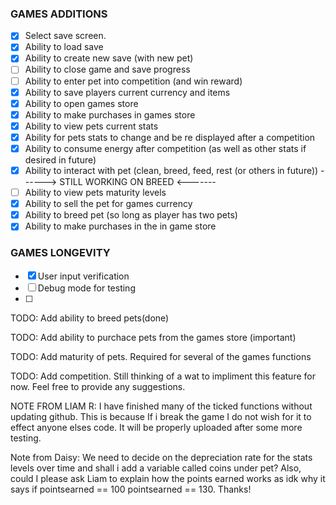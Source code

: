 ### GAMES ADDITIONS
* [x] Select save screen.
* [x] Ability to load save
* [x] Ability to create new save (with new pet)
* [ ] Ability to close game and save progress
* [ ] Ability to enter pet into competition (and win reward)
* [x] Ability to save players current currency and items
* [x] Ability to open games store
* [x] Ability to make purchases in games store
* [x] Ability to view pets current stats
* [x] Ability for pets stats to change and be re displayed after a competition
* [x] Ability to consume energy after competition (as well as other stats if desired in future)
* [x] Ability to interact with pet (clean, breed, feed, rest (or others in future)) ------> STILL WORKING ON BREED <-------
* [ ] Ability to view pets maturity levels
* [X] Ability to sell the pet for games currency
* [x] Ability to breed pet (so long as player has two pets)
* [X] Ability to make purchases in the in game store

### GAMES LONGEVITY
* [x] User input verification
* [ ] Debug mode for testing
* [ ] 


TODO: Add ability to breed pets(done)

TODO: Add ability to purchace pets from the games store (important)

TODO: Add maturity of pets. Required for several of the games functions

TODO: Add competition. Still thinking of a wat to impliment this feature for now. Feel free to provide any suggestions.

NOTE FROM LIAM R: I have finished many of the ticked functions without updating github. This is because If i break the game I do not wish for it to effect anyone elses code.
It will be properly uploaded after some more testing.

Note from Daisy: We need to decide on the depreciation rate for the stats levels over time and shall i add a variable called coins under pet?
Also, could I please ask Liam to explain how the points earned works as idk why it says  if pointsearned == 100 pointsearned == 130. Thanks!
